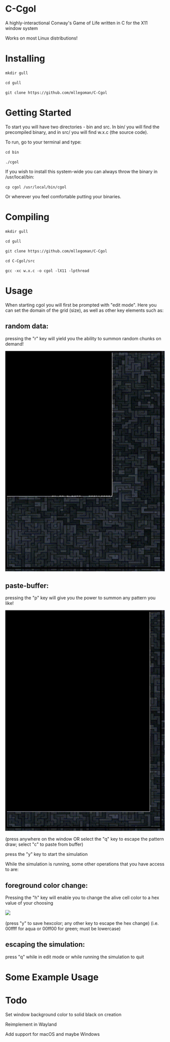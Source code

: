 # C-Cgol
A highly-interactional Conway's Game of Life written in C for the X11 window system

Works on most Linux distributions!

# Installing

`mkdir gull`

`cd gull`

`git clone https://github.com/mllegoman/C-Cgol`

# Getting Started

To start you will have two directories - bin and src. In bin/ you will find the precompiled binary, and in src/ you will find w.x.c (the source code).

To run, go to your terminal and type:

`cd bin`

`./cgol`

If you wish to install this system-wide you can always throw the binary in /usr/local/bin:

`cp cgol /usr/local/bin/cgol`

Or wherever you feel comfortable putting your binaries.

# Compiling

`mkdir gull`

`cd gull`

`git clone https://github.com/mllegoman/C-Cgol`

`cd C-Cgol/src`

`gcc -xc w.x.c -o cgol -lX11 -lpthread`

# Usage
When starting cgol you will first be prompted with "edit mode". Here you can set the domain of the grid (size), as well as other key elements such as:

## random data:

pressing the "r" key will yield you the ability to summon random chunks on demand!

![](gif/rand.gif)

## paste-buffer:

pressing the "p" key will give you the power to summon any pattern you like!

![](gif/paste.gif)

(press anywhere on the window OR select the "q" key to escape the pattern draw; select "c" to paste from buffer)

press the "y" key to start the simulation



While the simulation is running, some other operations that you have access to are:

## foreground color change:
Pressing the "h" key will enable you to change the alive cell color to a hex value of your choosing

![](gif/hextoggle.gif)

(press "y" to save hexcolor; any other key to escape the hex change)
(i.e. 00ffff for aqua or 00ff00 for green; must be lowercase)

## escaping the simulation:

press "q" while in edit mode or while running the simulation to quit

# Some Example Usage

# Todo

Set window background color to solid black on creation

Reimplement in Wayland

Add support for macOS and maybe Windows

